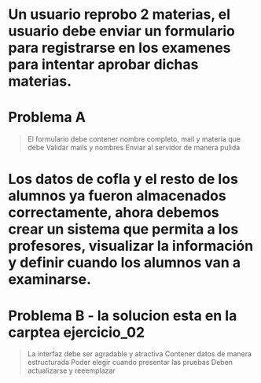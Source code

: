 # Un usuario reprobo 2 materias, el usuario debe enviar un formulario para registrarse en los examenes para intentar aprobar dichas materias.

# Problema A
> El formulario debe contener nombre completo, mail y materia que debe
> Validar mails y nombres
> Enviar al servidor de manera pulida

# Los datos de cofla y el resto de los alumnos ya fueron almacenados correctamente, ahora debemos crear un sistema que permita a los profesores, visualizar la información y definir cuando los alumnos van a examinarse.

# Problema B - la solucion esta en la carptea ejercicio_02
> La interfaz debe ser agradable y atractiva
> Contener datos de manera estructurada
> Poder elegir cuando presentar las pruebas
> Deben actualizarse y reeemplazar


